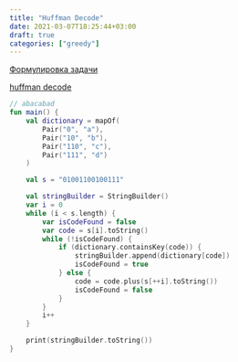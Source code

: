```yaml
---
title: "Huffman Decode"
date: 2021-03-07T18:25:44+03:00
draft: true
categories: ["greedy"]
---
```


[Формулировка задачи](https://neerc.ifmo.ru/wiki/index.php?title=%D0%90%D0%BB%D0%B3%D0%BE%D1%80%D0%B8%D1%82%D0%BC_%D0%A5%D0%B0%D1%84%D1%84%D0%BC%D0%B0%D0%BD%D0%B0)

[huffman decode](https://github.com/solairerove/algs4-leprosorium/blob/master/src/main/kotlin/com/github/solairerove/algs4/leprosorium/greedy/HuffmanDecode.kt)

```kotlin
// abacabad
fun main() {
    val dictionary = mapOf(
        Pair("0", "a"),
        Pair("10", "b"),
        Pair("110", "c"),
        Pair("111", "d")
    )

    val s = "01001100100111"

    val stringBuilder = StringBuilder()
    var i = 0
    while (i < s.length) {
        var isCodeFound = false
        var code = s[i].toString()
        while (!isCodeFound) {
            if (dictionary.containsKey(code)) {
                stringBuilder.append(dictionary[code])
                isCodeFound = true
            } else {
                code = code.plus(s[++i].toString())
                isCodeFound = false
            }
        }
        i++
    }

    print(stringBuilder.toString())
}
```
